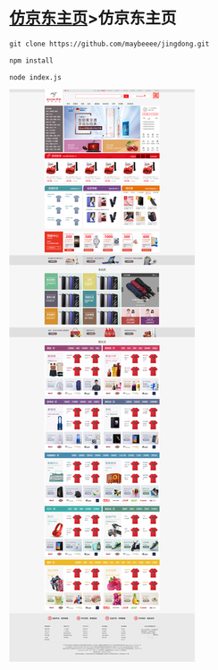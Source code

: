 # [仿京东主页](https://https://my-jd.herokuapp.com/)>仿京东主页
``` clone项目到本地
git clone https://github.com/maybeeee/jingdong.git
```
``` 安装依赖
npm install
```
``` 启动程序
node index.js
```
![](screenCapture.png)
